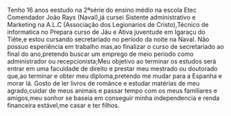   Tenho 16 anos eestudo na 2ªsérie do ensino médio na escola Etec Comendador João Rays (Naval),já cursei Sistente administrativo e Marketing na A.L.C (Associação dos Legionarios de Cristo),Técnico de informatica no Prepara curso de Jáu e Ativa juventude em Igaraçu do Tiête,e estou cursando secretariado no período da noite na Naval.
  Não possuo esperiência em trabalho mas,ao finalizar o curso de secretariado ao final do ano,pretendo buscar um emprego de meio periodo como administrador ou recepcionista;Meu objetivo ao terminar os estudos
será entrar em uma faculdade de direito e prestar meu mestrado ou doutorado que,ao terminar e obter meu diploma,pretendo me mudar para a Espanha e morar lá.
  Gosto de ler livros de românce e estudar matérias de meu agrado,cuidar de meus animais e passar tempo com os meus familiares e amigos,meu sonhor se baseia em conseguir minha independencia e renda financeira estável,me casar e ter filhos.
